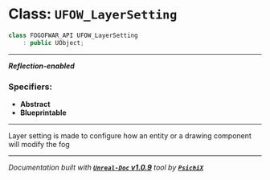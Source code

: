 # **Class: `UFOW_LayerSetting`**

```cpp
class FOGOFWAR_API UFOW_LayerSetting
    : public UObject;
```

---

**_Reflection-enabled_**

### Specifiers:
- **Abstract**
- **Blueprintable**

---

Layer setting is made to configure how an entity or a drawing component will modify the fog


---
_Documentation built with [**`Unreal-Doc` v1.0.9**](https://github.com/PsichiX/unreal-doc) tool by [**`PsichiX`**](https://github.com/PsichiX)_